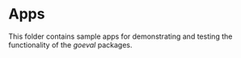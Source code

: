 Apps
====

This folder contains sample apps for demonstrating and testing the
functionality of the *goeval* packages.
